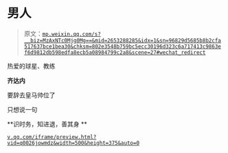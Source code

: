 # 男人

> 原文：[`mp.weixin.qq.com/s?__biz=MzAxNTc0Mjg0Mg==&mid=2653288285&idx=1&sn=96829d5685b8b2cfa517637bce1bea30&chksm=802e3548b759bc5ecc30196d323c6a717413c9863ef6d9812db598edfa8ecb5a08984799c2a8&scene=27#wechat_redirect`](http://mp.weixin.qq.com/s?__biz=MzAxNTc0Mjg0Mg==&mid=2653288285&idx=1&sn=96829d5685b8b2cfa517637bce1bea30&chksm=802e3548b759bc5ecc30196d323c6a717413c9863ef6d9812db598edfa8ecb5a08984799c2a8&scene=27#wechat_redirect)

热爱的球星、教练

**齐达内**

要辞去皇马帅位了

只想说一句

**识时务，知进退，善其身 **

[`v.qq.com/iframe/preview.html?vid=q0026jowmdz&width=500&height=375&auto=0`](https://v.qq.com/iframe/preview.html?vid=q0026jowmdz&width=500&height=375&auto=0)